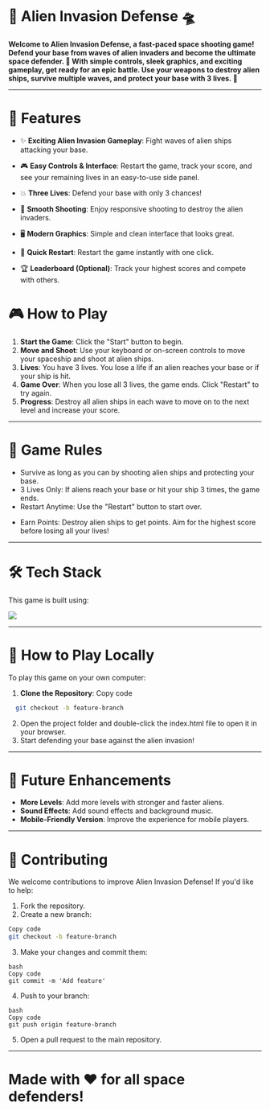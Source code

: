 # 🚀 **Alien Invasion Defense 🛸**

**Welcome to Alien Invasion Defense, a fast-paced space shooting game! Defend your base from waves of alien invaders and become the ultimate space defender. 🌌 With simple controls, sleek graphics, and exciting gameplay, get ready for an epic battle. Use your weapons to destroy alien ships, survive multiple waves, and protect your base with 3 lives. 👾**

---


# 🌟 Features
- ✨ **Exciting Alien Invasion Gameplay**: Fight waves of alien ships attacking your base.

- 🎮 **Easy Controls & Interface**: Restart the game, track your score, and see your remaining lives in an easy-to-use side panel.

- 💥 **Three Lives**: Defend your base with only 3 chances!

- 🚀 **Smooth Shooting**: Enjoy responsive shooting to destroy the alien invaders.

- 🖥️ **Modern Graphics**: Simple and clean interface that looks great.

- 🔄 **Quick Restart**: Restart the game instantly with one click.

- 🏆 **Leaderboard (Optional)**: Track your highest scores and compete with others.

# 🎮 How to Play
1. **Start the Game**: Click the "Start" button to begin.
2. **Move and Shoot**: Use your keyboard or on-screen controls to move your spaceship and shoot at alien ships.
3. **Lives**: You have 3 lives. You lose a life if an alien reaches your base or if your ship is hit.
4. **Game Over**: When you lose all 3 lives, the game ends. Click "Restart" to try again.
5. **Progress**: Destroy all alien ships in each wave to move on to the next level and increase your score.
---
# 📜 Game Rules
- Survive as long as you can by shooting alien ships and protecting your base.
- 3 Lives Only: If aliens reach your base or hit your ship 3 times, the game ends.
- Restart Anytime: Use the "Restart" button to start over.
* Earn Points: Destroy alien ships to get points. Aim for the highest score before losing all your lives!

---
# 🛠️ Tech Stack
This game is built using:

<a href="https://skillicons.dev"> <img margin="8px" src="https://skillicons.dev/icons?i=html,css,js" /> </a>

---
# 🚀 How to Play Locally
To play this game on your own computer:

1. **Clone the Repository**:
Copy code
```bash
  git checkout -b feature-branch 
```

2. Open the project folder and double-click the index.html file to open it in your browser.
3. Start defending your base against the alien invasion!

---
# 🔮 Future Enhancements
- **More Levels**: Add more levels with stronger and faster aliens.
- **Sound Effects**: Add sound effects and background music.
- **Mobile-Friendly Version**: Improve the experience for mobile players.

---
# 🤝 Contributing
We welcome contributions to improve Alien Invasion Defense! If you'd like to help:

1. Fork the repository.
2. Create a new branch:
```bash
Copy code
git checkout -b feature-branch
```

3. Make your changes and commit them:
```
bash
Copy code
git commit -m 'Add feature'
```
4. Push to your branch:
```
bash
Copy code
git push origin feature-branch
```
5. Open a pull request to the main repository.

--- 
# Made with ❤️ for all space defenders!
